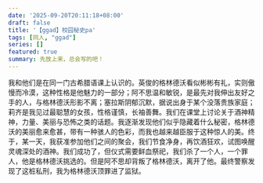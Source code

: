 ```yaml
---
date: '2025-09-20T20:11:18+08:00'
draft: false
title: '【ggad】校园秘史pa'
tags: [同人, "ggad"]
series: []
featured: true
summary: 先放上来，总会写的吧！
---
```



我和他们是在同一门古希腊语课上认识的。英俊的格林德沃看似彬彬有礼，实则傲慢而冷漠，这种性格是他魅力的一部分；阿不思温和敏锐，是最先对我伸出友好之手的人，与格林德沃形影不离；塞拉斯阴郁沉默，据说出身于某个没落贵族家庭；莉齐是我见过最聪慧的女孩，性格谨慎，长袖善舞。我们在课堂上讨论关于酒神精神，力量、美丽与恐怖之类的话题。我逐渐发现他们似乎隐藏着什么秘密，格林德沃的美丽愈来愈甚，带有一种骇人的色彩，而我也越来越臣服于这种惊人的美。终于，某一天，我获准参加他们之间的聚会，我们节食净身，再饮酒狂欢，试图唤醒灵魂深处的酒神。我们成功了，但仪式需要鲜血祭祀，我们杀了一个人，一个罪人，他是格林德沃挑选的。但是阿不思却背叛了格林德沃，离开了他。最终警察发现了这桩私刑，我为格林德沃顶罪进了监狱。